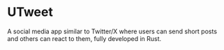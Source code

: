 # UTweet

A social media app similar to Twitter/X where users can send short posts and others can react to them, fully developed in Rust.